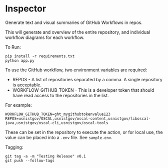 # Inspector
Generate text and visual summaries of GitHub Workflows in repos.

This will generate and overview of the entire repository, and individual workflow diagrams for each workflow.


To Run:

```
pip install -r requirements.txt
python app.py
```

To use the GitHub workflow, two environment variables are required:

- REPOS - A list of repositories separated by a comma.  A single repository is acceptable.
- WORKFLOW_GITHUB_TOKEN - This is a developer token that should have read access to the repositories in the list.

For example:

```
WORKFLOW_GITHUB_TOKEN=ght_mygithubtokenvalue123
REPOS=usnistgov/OSCAL,usnistgov/oscal-content,usnistgov/liboscal-java,usnistgov/oscal-cli,usnistgov/oscal-tools
```

These can be set in the repository to execute the action, or for local use, the value can be placed into a `.env` file.  See `sample.env`.


Tagging:

```
git tag -a -m "Testing Release" v0.1
git push --follow-tags
```